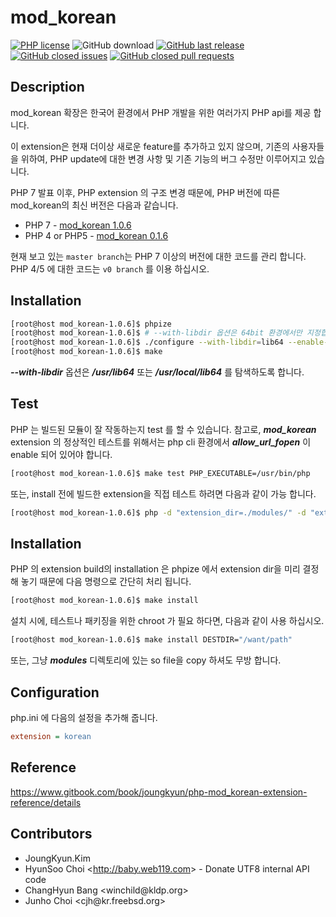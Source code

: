 # mod_korean

[![PHP license](https://img.shields.io/badge/license-PHP-blue.svg)](https://raw.githubusercontent.com/php/php-src/master/LICENSE)
![GitHub download](https://img.shields.io/github/downloads/OOPS-ORG-PHP/mod_korean/total.svg)
[![GitHub last release](https://img.shields.io/github/release/OOPS-ORG-PHP/mod_korean.svg)](https://github.com/OOPS-ORG-PHP/mod_korean/releases)
[![GitHub closed issues](https://img.shields.io/github/issues-closed-raw/OOPS-ORG-PHP/mod_korean.svg)](https://github.com/OOPS-ORG-PHP/mod_korean/issues?q=is%3Aissue+is%3Aclosed)
[![GitHub closed pull requests](https://img.shields.io/github/issues-pr-closed-raw/OOPS-ORG-PHP/mod_korean.svg)](https://github.com/OOPS-ORG-PHP/mod_korean/pulls?q=is%3Apr+is%3Aclosed)

## Description

mod_korean 확장은 한국어 환경에서 PHP 개발을 위한 여러가지 PHP api를 제공 합니다.

이 extension은 현재 더이상 새로운 feature를 추가하고 있지 않으며, 기존의 사용자들을 위하여, PHP update에 대한 변경 사항 및 기존 기능의 버그 수정만 이루어지고 있습니다.

PHP 7 발표 이후, PHP extension 의 구조 변경 때문에, PHP 버전에 따른 mod_korean의 최신 버전은 다음과 같습니다.

 * PHP 7 - [mod_korean 1.0.6](https://github.com/OOPS-ORG-PHP/mod_korean/releases/tag/1.0.6)
 * PHP 4 or PHP5 - [mod_korean 0.1.6](https://github.com/OOPS-ORG-PHP/mod_korean/releases/tag/0.1.6)

현재 보고 있는 ```master branch```는 PHP 7 이상의 버전에 대한 코드를 관리 합니다. PHP 4/5 에 대한 코드는 ```v0 branch``` 를 이용 하십시오.

## Installation

```bash
[root@host mod_korean-1.0.6]$ phpize
[root@host mod_korean-1.0.6]$ # --with-libdir 옵션은 64bit 환경에서만 지정합니다.
[root@host mod_korean-1.0.6]$ ./configure --with-libdir=lib64 --enable-korean --enable-korean-gd=builtin
[root@host mod_korean-1.0.6]$ make
```

___--with-libdir___ 옵션은 ___/usr/lib64___ 또는 ___/usr/local/lib64___ 를 탐색하도록 합니다.


## Test

PHP 는 빌드된 모듈이 잘 작동하는지 test 를 할 수 있습니다.
참고로, ___mod_korean___ extension 의 정상적인 테스트를 위해서는 php cli 환경에서 ___allow_url_fopen___ 이 enable 되어 있어야 합니다.


```bash
[root@host mod_korean-1.0.6]$ make test PHP_EXECUTABLE=/usr/bin/php
```

또는, install 전에 빌드한 extension을 직접 테스트 하려면 다음과 같이 가능 합니다.

```bash
[root@host mod_korean-1.0.6]$ php -d "extension_dir=./modules/" -d "extension=korean.so" some.php
```

## Installation

PHP 의 extension build의 installation 은 phpize 에서 extension dir을 미리 결정해 놓기 때문에 다음 명령으로 간단히 처리 됩니다.

```bash
[root@host mod_korean-1.0.6]$ make install
```

설치 시에, 테스트나 패키징을 위한 chroot 가 필요 하다면, 다음과 같이 사용 하십시오.

```bash
[root@host mod_korean-1.0.6]$ make install DESTDIR="/want/path"
```

또는, 그냥 ___modules___ 디렉토리에 있는 so file을 copy 하셔도 무방 합니다.


## Configuration

php.ini 에 다음의 설정을 추가해 줍니다.

```ini
extension = korean
```

## Reference

https://www.gitbook.com/book/joungkyun/php-mod_korean-extension-reference/details

## Contributors
 * JoungKyun.Kim
 * HyunSoo Choi &lt;http://baby.web119.com&gt; - Donate UTF8 internal API code
 * ChangHyun Bang &lt;winchild&#x00040;kldp.org&gt;
 * Junho Choi &lt;cjh&#x00040;kr.freebsd.org&gt;
